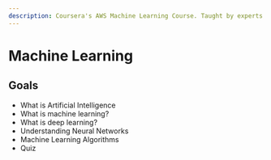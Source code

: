 ```yaml
---
description: Coursera's AWS Machine Learning Course. Taught by experts at Amazon.
---
```


# Machine Learning

## Goals

* What is Artificial Intelligence
* What is machine learning?
* What is deep learning?
* Understanding Neural Networks
* Machine Learning Algorithms
* Quiz
